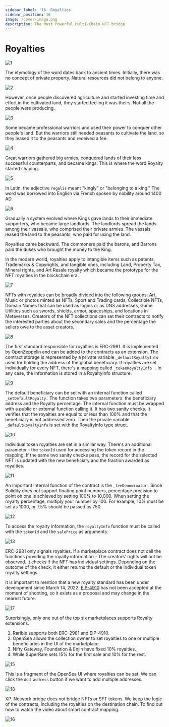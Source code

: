 ```yaml
---
sidebar_label: '16. Royalties'
sidebar_position: 16
image: /cover-image.png
description: The Most Powerful Multi-Chain NFT bridge
---
```


# Royalties

![1](/img/royalties/1.png)

The etymology of the word dates back to ancient times. Initially, there was no concept of private property. Natural resources did not belong to anyone. 

![2](/img/royalties/2.png)

However, once people discovered agriculture and started investing time and effort in the cultivated land, they started feeling it was theirs. Not all the people were producing. 

![3](/img/royalties/3.png)

Some became professional warriors and used their power to conquer other people's land. But the warriors still needed peasants to cultivate the land, so they leased it to the peasants and received a fee.

![4](/img/royalties/4.png)

Great warriors gathered big armies, conquered lands of their less successful counterparts, and became kings. This is where the word Royalty started shaping. 

![5](/img/royalties/5.png)

In Latin, the adjective `regalis` meant "kingly" or "belonging to a king." The word was borrowed into English via French spoken by nobility around 1400 AD.

![6](/img/royalties/6.png)

Gradually a system evolved where Kings gave lands to their immediate supporters, who became large landlords. The landlords spread the lands among their vassals, who comprised their private armies. The vassals leased the land to the peasants, who paid for using the land. 

Royalties came backward. The commoners paid the barons, and Barrons paid the dukes who brought the money to the King.

In the modern world, royalties apply to intangible items such as patents, Trademarks & Copyrights, and tangible ones, including Land, Property Tax, Mineral rights, and Art Resale royalty which became the prototype for the NFT royalties in the blockchain era.

![7](/img/royalties/7.png)

NFTs with royalties can be broadly divided into the following groups: Art, Music or photos minted as NFTs, Sport and Trading cards, Collectible NFTs, Domain Names that can be used as logins or as DNS addresses, Game Utilities such as swords, shields, armor, spaceships, and locations in Metaverses. Creators of the NFT collections can set their contracts to notify the interested parties about the secondary sales and the percentage the sellers owe to the asset creators.

![8](/img/royalties/8.png)

The first standard responsible for royalties is ERC-2981. It is implemented by OpenZeppelin and can be added to the contracts as an extension. The contract storage is represented by a private variable `_defaultRoyaltyInfo` used for holding the address of the global beneficiary. If royalties are set individually for every NFT, there's a mapping called `_tokenRoyaltyInfo .` In any case, the information is stored in a RoyaltyInfo structure.

![9](/img/royalties/9.png)

The default beneficiary can be set with an internal function called `_setDefaultRoyalty.`  The function takes two parameters: the beneficiary address and the Royalty percentage. The internal function must be wrapped with a public or external function calling it. It has two sanity checks. It verifies that the royalties are equal to or less than 100% and that the beneficiary is not addressed zero. Then the private variable `_defaultRoyaltyInfo` is set with the RoyaltyInfo type struct.

![10](/img/royalties/10.png)

Individual token royalties are set in a similar way. There's an additional parameter - the `tokenId` used for accessing the token record in the mapping. If the same two sanity checks pass, the record for the selected NFT is updated with the new beneficiary and the fraction awarded as royalties.

![11](/img/royalties/11.png)

An important internal function of the contract is the `_feeDenominator.` Since Solidity does not support floating point numbers, percentage precision to point oh one is achieved by setting 100% to 10,000. When setting the royalty percentage, multiply your number by 100. For example, 10% must be set as 1000, or 7.5% should be passed as 750.

![12](/img/royalties/12.png)

To access the royalty information, the `royaltyInfo` function must be called with the `tokenId` and the `salePrice` as arguments. 

![13](/img/royalties/13.png)

ERC-2981 only signals royalties. If a marketplace contract does not call the functions providing the royalty information - The creators' rights will not be observed. It checks if the NFT has individual settings. Depending on the outcome of the check, it either returns the default or the individual token royalty settings.

It is important to mention that a new royalty standard has been under development since March 14, 2022. [EIP-4910](https://github.com/ethereum/EIPs/pull/4910) has not been accepted at the moment of shooting, so it exists as a proposal and may change in the nearest future. 

![17](/img/royalties/17.png)

Surprisingly, only one out of the top six marketplaces supports Royalty extensions. 
1. Rarible supports both ERC-2981 and EIP-4910. 
2. OpenSea allows the collection owner to set royalties to one or multiple beneficiaries in the UI of the marketplace. 
3. Nifty Gateway, Foundation & Enjin have fixed 10% royalties. 
4. While SuperRare sets 15% for the first sale and 10% for the rest.

![15](/img/royalties/15.png)

This is a fragment of the OpenSea UI where royalties can be set. We can click the `Add address` button if we want to add multiple addresses.

![18](/img/royalties/18.png)

XP. Network bridge does not bridge NFTs or SFT tokens. We keep the logic of the contracts, including the royalties on the destination chain. To find out how to watch the video about smart contract mapping.

![16](/img/royalties/16.png)
